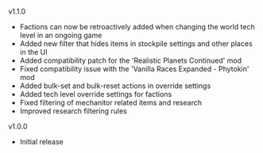 
v1.1.0

- Factions can now be retroactively added when changing the world tech level in an ongoing game
- Added new filter that hides items in stockpile settings and other places in the UI
- Added compatibility patch for the 'Realistic Planets Continued' mod
- Fixed compatibility issue with the 'Vanilla Races Expanded - Phytokin' mod
- Added bulk-set and bulk-reset actions in override settings
- Added tech level override settings for factions
- Fixed filtering of mechanitor related items and research
- Improved research filtering rules

v1.0.0

- Initial release
